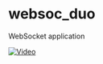 # websoc_duo

WebSocket application

[![Video](https://i9.ytimg.com/vi/nEAIssDltTo/mq1.jpg?sqp=CLimvvkF&rs=AOn4CLBrYuZfWuvSer45dL9nXbykQ41xMQ)](https://www.youtube.com/watch?v=nEAIssDltTo&feature=youtu.be)
